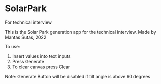 # SolarPark
For technical interview

This is the Solar Park generation app for the technical interview. Made by Mantas Šutas, 2022

To use:

1) Insert values into text inputs
2) Press Generate
3) To clear canvas press Clear

Note: Generate Button will be disabled if tilt angle is above 60 degrees
